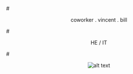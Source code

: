 #<p align ="center"> coworker . vincent . bill

#<p align ="center"> HE / IT  

#<p align ="center">  ![alt text](https://i.pinimg.com/564x/b9/ea/90/b9ea90701121f3289eac4eb13aa0823d.jpg)
